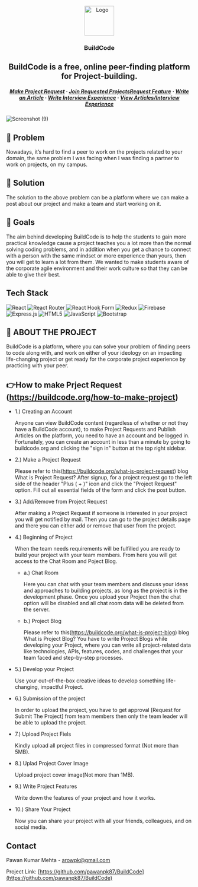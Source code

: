 <!-- PROJECT LOGO -->
<br />
<div align="center">
  <a href="https://buildcode.org/">
    <img src="https://firebasestorage.googleapis.com/v0/b/buildcode-db.appspot.com/o/BuildCode%2Fbuild-code-icon-png.png?alt=media&token=52f892c6-bbde-43bc-8a14-9c513dcefb66" alt="Logo" width="80" height="80">
  </a>

  <h3 align="center">BuildCode</h3>
  
  <p align="center">
    <h2>BuildCode is a free, online peer-finding platform for Project-building.</h2>
  </p>
  
  <h5 align="center">
    <a href="https://buildcode.org/project-request">Make Project Request</a>
    <span> · </span>
    <a href="https://buildcode.org/requested-projects">Join Requested ProjectsRequest Feature</a>
    <span> · </span>
    <a href="https://buildcode.org/write">Write an Article</a>
    <span> · </span>
    <a href="https://buildcode.org/interview-experiences/recent-interview-experience">Write Interview Experience</a>
    <span> · </span>
    <a href="https://buildcode.org/">View Articles/Interview Experience</a>
  </h5>
</div>

![Screenshot (9)](https://user-images.githubusercontent.com/87040096/212486526-77442c9a-9f74-4fa1-995c-28b4436521f3.png)

## 🤔 Problem
Nowadays, it’s hard to find a peer to work on the projects related to your domain, the same problem I was facing when I was finding a partner to work on projects, on my campus.

## 📘 Solution
The solution to the above problem can be a platform where we can make a post about our project and make a team and start working on it.

## 🎯 Goals
The aim behind developing BuildCode is to help the students to gain more practical knowledge cause a project teaches you a lot more than the normal solving coding problems, and in addition when you get a chance to connect with a person with the same mindset or more experience than yours, then you will get to learn a lot from them. We wanted to make students aware of the corporate agile environment and their work culture so that they can be able to give their best.

## Tech Stack
![React](https://img.shields.io/badge/react-%2320232a.svg?style=for-the-badge&logo=react&logoColor=%2361DAFB)  ![React Router](https://img.shields.io/badge/React_Router-CA4245?style=for-the-badge&logo=react-router&logoColor=white)  ![React Hook Form](https://img.shields.io/badge/React%20Hook%20Form-%23EC5990.svg?style=for-the-badge&logo=reacthookform&logoColor=white)  ![Redux](https://img.shields.io/badge/redux-%23593d88.svg?style=for-the-badge&logo=redux&logoColor=white)  ![Firebase](https://img.shields.io/badge/firebase-%23039BE5.svg?style=for-the-badge&logo=firebase)  ![Express.js](https://img.shields.io/badge/express.js-%23404d59.svg?style=for-the-badge&logo=express&logoColor=%2361DAFB)  ![HTML5](https://img.shields.io/badge/html5-%23E34F26.svg?style=for-the-badge&logo=html5&logoColor=white)  ![JavaScript](https://img.shields.io/badge/javascript-%23323330.svg?style=for-the-badge&logo=javascript&logoColor=%23F7DF1E) ![Bootstrap](https://img.shields.io/badge/bootstrap-%23563D7C.svg?style=for-the-badge&logo=bootstrap&logoColor=white)


## 📙 ABOUT THE PROJECT
BuildCode is a platform, where you can solve your problem of finding peers to code along with, and work on either of your ideology on an impacting life-changing project or get ready for the corporate project experience by practicing with your peer.
 
## 👉How to make Prject Request (https://buildcode.org/how-to-make-project)
 - 1.) Creating an Account
        
      Anyone can view BuildCode content (regardless of whether or not they have a BuildCode account), to make 
      Project Requests and Publish Articles on the platform, you need to have an account and be logged in. 
      Fortunately, you can create an account in less than a minute by going to buildcode.org and clicking 
      the "sign in" button at the top right sidebar.
      
 -  2.) Make a Project Request
     
      Please refer to this(https://buildcode.org/what-is-project-request) blog What is Project Request?
      After signup, for a project request go to the left side of the header "Plus ( + )" icon and click the 
      "Project Request" option. Fill out all essential fields of the form and click the post button.
     
 -  3.) Add/Remove from Project Request
        
      After making a Project Request if someone is interested in your project you will get notified by mail. 
      Then you can go to the project details page and there you can either add or remove that user from the
      project.
     
  - 4.) Beginning of Project
         
      When the team needs requirements will be fulfilled you are ready to build your project with your team 
      members. From here you will get access to the Chat Room and Poject Blog.
     
      -  a.) Chat Room

          Here you can chat with your team members and discuss your ideas and approaches to building projects, 
          as long as the project is in the development phase. Once you upload your Project then the chat option 
          will be disabled and all chat room data will be deleted from the server.

       -  b.) Project Blog

          Please refer to this(https://buildcode.org/what-is-project-blog) blog What is Project Blog?
          You have to write Project Blogs while developing your Project, where you can write all project-related 
          data like technologies, APIs, features, codes, and challenges that your team faced and step-by-step 
          processes.
           
 -  5.) Develop your Project
         
      Use your out-of-the-box creative ideas to develop something life-changing, impactful Project.
      
 -  6.) Submission of the project
           
      In order to upload the project, you have to get approval [Request for Submit The Project] from 
      team members then only the team leader will be able to upload the project.
      
 -  7.) Upload Project Fiels
           
      Kindly upload all project files in compressed format (Not more than 5MB).
     
 -  8.) Uplad Project Cover Image
         
      Upload project cover image(Not more than 1MB).
     
 -  9.) Write Project Features 
           
      Write down the features of your project and how it works.
     
 -  10.) Share Your Project
          
      Now you can share your project with all your friends, colleagues, and on social media.
     

<!-- CONTACT -->
## Contact

Pawan Kumar Mehta - arowpk@gmail.com

Project Link: [https://github.com/pawanpk87/BuildCode](https://github.com/pawanpk87/BuildCode)
